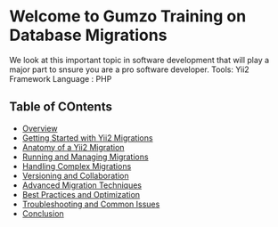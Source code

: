 # Welcome to Gumzo Training on Database Migrations

We look at this important topic in software development that will play a major part to snsure you are a pro software developer.
Tools: Yii2 Framework 
Language : PHP


## Table of COntents

- [Overview](#Overview)
- [Getting Started with Yii2 Migrations](#gettingstarted)
- [Anatomy of a Yii2 Migration](#anatomy)
- [Running and Managing Migrations](#upandrunning)
- [Handling Complex Migrations](#advanced)
- [Versioning and Collaboration](#versioning)
- [Advanced Migration Techniques](#AdvancedMigration)
- [Best Practices and Optimization](#BestPractices)
- [Troubleshooting and Common Issues](#Tshooting)
- [Conclusion](#Conclusion)